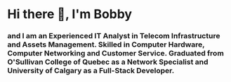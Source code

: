 <h1> Hi there 👋, I'm Bobby </h1>
<h3>and I am an Experienced IT Analyst in Telecom Infrastructure and Assets Management. Skilled in Computer Hardware, Computer Networking and Customer Service. Graduated from O'Sullivan College of Quebec as a Network Specialist and University of Calgary as a Full-Stack Developer.</h3>

<!--
**BobbyTherio/bobbytherio** is a ✨ _special_ ✨ repository because its `README.md` (this file) appears on your GitHub profile.

Here are some ideas to get you started:

- 🔭 I’m currently working on ...
- 🌱 I’m currently learning ...
- 👯 I’m looking to collaborate on ...
- 🤔 I’m looking for help with ...
- 💬 Ask me about ...
- 📫 How to reach me: ...
- 😄 Pronouns: ...
- ⚡ Fun fact: ...
-->
